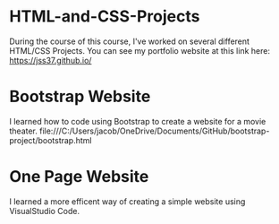 # HTML-and-CSS-Projects

During the course of this course, I've worked on several different HTML/CSS Projects.
You can see my portfolio website at this link here: https://jss37.github.io/

# Bootstrap Website
I learned how to code using Bootstrap to create a website for a movie theater.
file:///C:/Users/jacob/OneDrive/Documents/GitHub/bootstrap-project/bootstrap.html
# One Page Website
I learned a more efficent way of creating a simple website using VisualStudio Code.
